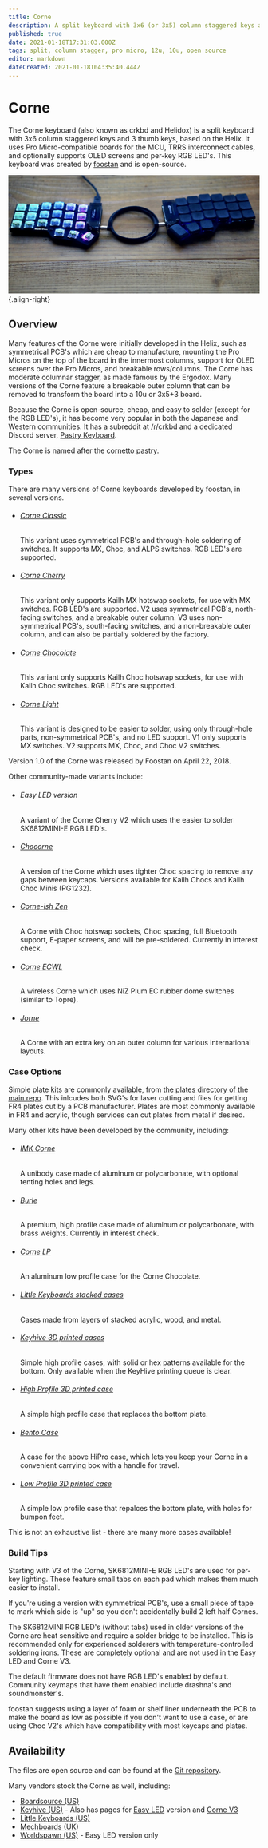 ```yaml
---
title: Corne
description: A split keyboard with 3x6 (or 3x5) column staggered keys and 3 thumb keys.
published: true
date: 2021-01-18T17:31:03.000Z
tags: split, column stagger, pro micro, 12u, 10u, open source
editor: markdown
dateCreated: 2021-01-18T04:35:40.444Z
---
```


# Corne
The Corne keyboard (also known as crkbd and Helidox) is a split keyboard with 3x6 column staggered keys and 3 thumb keys, based on the Helix. It uses Pro Micro-compatible boards for the MCU, TRRS interconnect cables, and optionally supports OLED screens and per-key RGB LED's. This keyboard was created by [foostan](https://twitter.com/foostan) and is open-source.

![corne.jpg](/corne.jpg){.align-right}

## Overview
Many features of the Corne were initially developed in the Helix, such as symmetrical PCB's which are cheap to manufacture, mounting the Pro Micros on the top of the board in the innermost columns, support for OLED screens over the Pro Micros, and breakable rows/columns. The Corne has moderate columnar stagger, as made famous by the Ergodox. Many versions of the Corne feature a breakable outer column that can be removed to transform the board into a 10u or 3x5+3 board.

Because the Corne is open-source, cheap, and easy to solder (except for the RGB LED's), it has become very popular in both the Japanese and Western communities. It has a subreddit at [/r/crkbd](https://www.reddit.com/r/crkbd/) and a dedicated Discord server, [Pastry Keyboard](https://discord.gg/aWCZWnS).

The Corne is named after the [cornetto pastry](https://en.wikipedia.org/wiki/Cornetto_(pastry)).

### Types
There are many versions of Corne keyboards developed by foostan, in several versions.

*   ###### [Corne Classic](https://github.com/foostan/crkbd/tree/master/corne-classic)
    This variant uses symmetrical PCB's and through-hole soldering of switches. It supports MX, Choc, and ALPS switches. RGB LED's are supported.

*   ###### [Corne Cherry](https://github.com/foostan/crkbd/tree/master/corne-cherry/doc)
    This variant only supports Kailh MX hotswap sockets, for use with MX switches. RGB LED's are supported. V2 uses symmetrical PCB's, north-facing switches, and a breakable outer column. V3 uses non-symmetrical PCB's, south-facing switches, and a non-breakable outer column, and can also be partially soldered by the factory.

*   ###### [Corne Chocolate](https://github.com/foostan/crkbd/tree/master/corne-chocolate)
    This variant only supports Kailh Choc hotswap sockets, for use with Kailh Choc switches. RGB LED's are supported.

*   ###### [Corne Light](https://github.com/foostan/crkbd/tree/master/corne-light)
    This variant is designed to be easier to solder, using only through-hole parts, non-symmetrical PCB's, and no LED support. V1 only supports MX switches. V2 supports MX, Choc, and Choc V2 switches.

Version 1.0 of the Corne was released by Foostan on April 22, 2018.

Other community-made variants include:

*   ###### Easy LED version
    A variant of the Corne Cherry V2 which uses the easier to solder SK6812MINI-E RGB LED's.

*   ###### [Chocorne](https://github.com/davidphilipbarr/36keys/tree/master/42Keys)
    A version of the Corne which uses tighter Choc spacing to remove any gaps between keycaps. Versions available for Kailh Chocs and Kailh Choc Minis (PG1232).

*   ###### [Corne-ish Zen](https://geekhack.org/index.php?topic=109744.0)
    A Corne with Choc hotswap sockets, Choc spacing, full Bluetooth support, E-paper screens, and will be pre-soldered. Currently in interest check.

*   ###### [Corne ECWL](https://github.com/sekigon-gonnoc/CorneECWL)
    A wireless Corne which uses NiZ Plum EC rubber dome switches (similar to Topre).

*   ###### [Jorne](https://github.com/joric/jorne)
    A Corne with an extra key on an outer column for various international layouts.

### Case Options
Simple plate kits are commonly available, from [the plates directory of the main repo](https://github.com/foostan/crkbd/tree/master/plates). This inlcudes both SVG's for laser cutting and files for getting FR4 plates cut by a PCB manufacturer. Plates are most commonly available in FR4 and acrylic, though services can cut plates from metal if desired.

Many other kits have been developed by the community, including:

*   ###### [IMK Corne](https://imkulio.com)
    A unibody case made of aluminum or polycarbonate, with optional tenting holes and legs.

*   ###### [Burle](https://geekhack.org/index.php?topic=107689.0)
    A premium, high profile case made of aluminum or polycarbonate, with brass weights. Currently in interest check.

*   ###### [Corne LP](https://boardsource.xyz/store/5f2efc462902de7151495057)
    An aluminum low profile case for the Corne Chocolate.

*   ###### [Little Keyboards stacked cases](https://www.littlekeyboards.com/collections/corne-cases)
    Cases made from layers of stacked acrylic, wood, and metal.

*   ###### [Keyhive 3D printed cases](https://keyhive.xyz/shop/3d-printed-corne-helidox-case)
    Simple high profile cases, with solid or hex patterns available for the bottom. Only available when the KeyHive printing queue is clear.

*   ###### [High Profile 3D printed case](https://www.thingiverse.com/thing:3652379)
    A simple high profile case that replaces the bottom plate.

*   ###### [Bento Case](https://www.thingiverse.com/thing:4229965)
    A case for the above HiPro case, which lets you keep your Corne in a convenient carrying box with a handle for travel.

*   ###### [Low Profile 3D printed case](https://www.thingiverse.com/thing:4011269)
    A simple low profile case that repalces the bottom plate, with holes for bumpon feet.

This is not an exhaustive list - there are many more cases available!

### Build Tips
Starting with V3 of the Corne, SK6812MINI-E RGB LED's are used for per-key lighting. These feature small tabs on each pad which makes them much easier to install.

If you're using a version with symmetrical PCB's, use a small piece of tape to mark which side is "up" so you don't accidentally build 2 left half Cornes.

The SK6812MINI RGB LED's (without tabs) used in older versions of the Corne are heat sensitive and require a solder bridge to be installed. This is recommended only for experienced solderers with temperature-controlled soldering irons. These are completely optional and are not used in the Easy LED and Corne V3.

The default firmware does not have RGB LED's enabled by default. Community keymaps that have them enabled include drashna's and soundmonster's.

foostan suggests using a layer of foam or shelf liner underneath the PCB to make the board as low as possible if you don't want to use a case, or are using Choc V2's which have compatibility with most keycaps and plates.

## Availability
The files are open source and can be found at the [Git repository](https://github.com/foostan/crkbd).

Many vendors stock the Corne as well, including:

*   [Boardsource (US)](https://boardsource.xyz/store/5ecc0f81eee64242946c988f)
*   [Keyhive (US)](https://keyhive.xyz/corne) - Also has pages for [Easy LED](https://keyhive.xyz/shop/ez-corne) version and [Corne V3](https://keyhive.xyz/shop/corne-v3)
*   [Little Keyboards (US)](https://www.littlekeyboards.com/collections/corne)
*   [Mechboards (UK)](https://mechboards.co.uk/shop/kits/helidox-corne-kit/)
*   [Worldspawn (US)](https://www.etsy.com/listing/786867725/corne-easy-led-version-pcb-and) - Easy LED version only